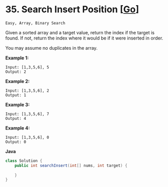 # 35. Search Insert Position [[Go](https://github.com/Apollo4634/LeetCode/blob/master/src/array/solution/SearchInsertPosition_35.java)]

```Easy, Array, Binary Search```

Given a sorted array and a target value, return the index if the target is found. If not, return the index where it would be if it were inserted in order.

You may assume no duplicates in the array.

**Example 1:**

```
Input: [1,3,5,6], 5
Output: 2
```

**Example 2:**

```
Input: [1,3,5,6], 2
Output: 1
```

**Example 3:**

```
Input: [1,3,5,6], 7
Output: 4
```

**Example 4:**

```
Input: [1,3,5,6], 0
Output: 0
```

**Java**

```java
class Solution {
    public int searchInsert(int[] nums, int target) {
        
    }
}
```
